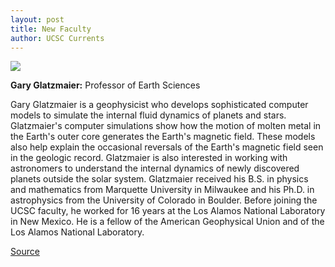 ```yaml
---
layout: post
title: New Faculty
author: UCSC Currents
---
```


![][2]

**Gary Glatzmaier:** Professor of Earth Sciences

Gary Glatzmaier is a geophysicist who develops sophisticated computer models to simulate the internal fluid dynamics of planets and stars. Glatzmaier's computer simulations show how the motion of molten metal in the Earth's outer core generates the Earth's magnetic field. These models also help explain the occasional reversals of the Earth's magnetic field seen in the geologic record. Glatzmaier is also interested in working with astronomers to understand the internal dynamics of newly discovered planets outside the solar system. Glatzmaier received his B.S. in physics and mathematics from Marquette University in Milwaukee and his Ph.D. in astrophysics from the University of Colorado in Boulder. Before joining the UCSC faculty, he worked for 16 years at the Los Alamos National Laboratory in New Mexico. He is a fellow of the American Geophysical Union and of the Los Alamos National Laboratory.

[2]: http://www1.ucsc.edu/oncampus/currents/98-99/art/glatzmaier.jpg

[Source](http://www1.ucsc.edu/oncampus/currents/98-99/05-10/newfac.htm "Permalink to New Faculty, Gary Glatzmaier, 05-10-99")
